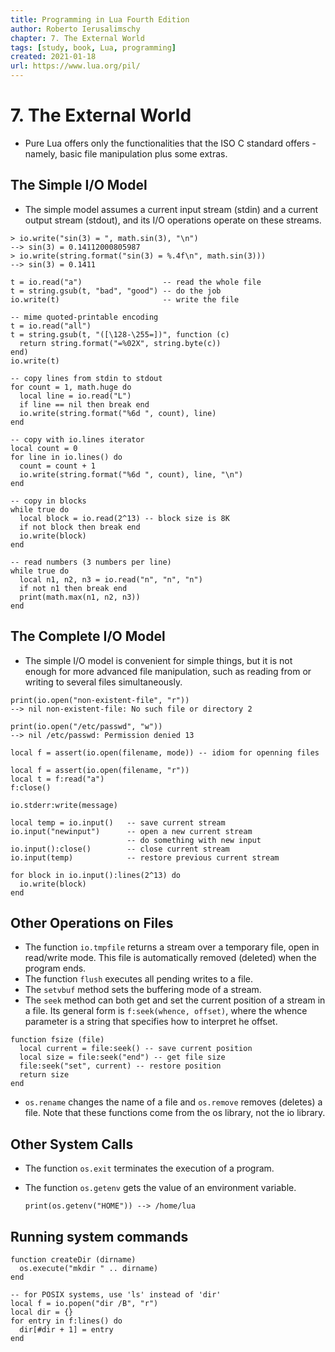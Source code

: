 ```yaml
---
title: Programming in Lua Fourth Edition
author: Roberto Ierusalimschy
chapter: 7. The External World
tags: [study, book, Lua, programming]
created: 2021-01-18
url: https://www.lua.org/pil/
---
```

# 7. The External World

* Pure Lua offers only the functionalities that the ISO C standard offers - namely, basic file manipulation plus some extras.

## The Simple I/O Model

* The simple model assumes a current input stream (stdin) and a current output stream (stdout), and its I/O operations operate on these streams.

```
> io.write("sin(3) = ", math.sin(3), "\n")
--> sin(3) = 0.14112000805987
> io.write(string.format("sin(3) = %.4f\n", math.sin(3)))
--> sin(3) = 0.1411

t = io.read("a")                  -- read the whole file
t = string.gsub(t, "bad", "good") -- do the job
io.write(t)                       -- write the file

-- mime quoted-printable encoding
t = io.read("all")
t = string.gsub(t, "([\128-\255=])", function (c)
  return string.format("=%02X", string.byte(c))
end)
io.write(t)

-- copy lines from stdin to stdout
for count = 1, math.huge do
  local line = io.read("L")
  if line == nil then break end
  io.write(string.format("%6d ", count), line)
end

-- copy with io.lines iterator
local count = 0
for line in io.lines() do
  count = count + 1
  io.write(string.format("%6d ", count), line, "\n")
end

-- copy in blocks
while true do
  local block = io.read(2^13) -- block size is 8K
  if not block then break end
  io.write(block)
end

-- read numbers (3 numbers per line)
while true do
  local n1, n2, n3 = io.read("n", "n", "n")
  if not n1 then break end
  print(math.max(n1, n2, n3))
end
```

## The Complete I/O Model

* The simple I/O model is convenient for simple things, but it is not enough for more advanced file manipulation, such as reading from or writing to several files simultaneously.

```
print(io.open("non-existent-file", "r"))
--> nil non-existent-file: No such file or directory 2

print(io.open("/etc/passwd", "w"))
--> nil /etc/passwd: Permission denied 13

local f = assert(io.open(filename, mode)) -- idiom for openning files

local f = assert(io.open(filename, "r"))
local t = f:read("a")
f:close()

io.stderr:write(message)

local temp = io.input()   -- save current stream
io.input("newinput")      -- open a new current stream
                          -- do something with new input
io.input():close()        -- close current stream
io.input(temp)            -- restore previous current stream

for block in io.input():lines(2^13) do
  io.write(block)
end
```

## Other Operations on Files

* The function `io.tmpfile` returns a stream over a temporary file, open in read/write mode. This file is automatically removed (deleted) when the program ends.
* The function `flush` executes all pending writes to a file.
* The `setvbuf` method sets the buffering mode of a stream.
* The `seek` method can both get and set the current position of a stream in a file. Its general form is `f:seek(whence, offset)`, where the whence parameter is a string that specifies how to interpret he offset.

```
function fsize (file)
  local current = file:seek() -- save current position
  local size = file:seek("end") -- get file size
  file:seek("set", current) -- restore position
  return size
end
```

* `os.rename` changes the name of a file and `os.remove` removes (deletes) a file. Note that these functions come from the os library, not the io library.

## Other System Calls

* The function `os.exit` terminates the execution of a program.
* The function `os.getenv` gets the value of an environment variable.

    `print(os.getenv("HOME")) --> /home/lua`

## Running system commands

```
function createDir (dirname)
  os.execute("mkdir " .. dirname)
end

-- for POSIX systems, use 'ls' instead of 'dir'
local f = io.popen("dir /B", "r")
local dir = {}
for entry in f:lines() do
  dir[#dir + 1] = entry
end
```
